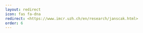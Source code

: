 ```yaml
---
layout: redirect
icon: fas fa-dna
redirect: <https://www.imcr.uzh.ch/en/research/janscak.html>
order: 6
---
```

